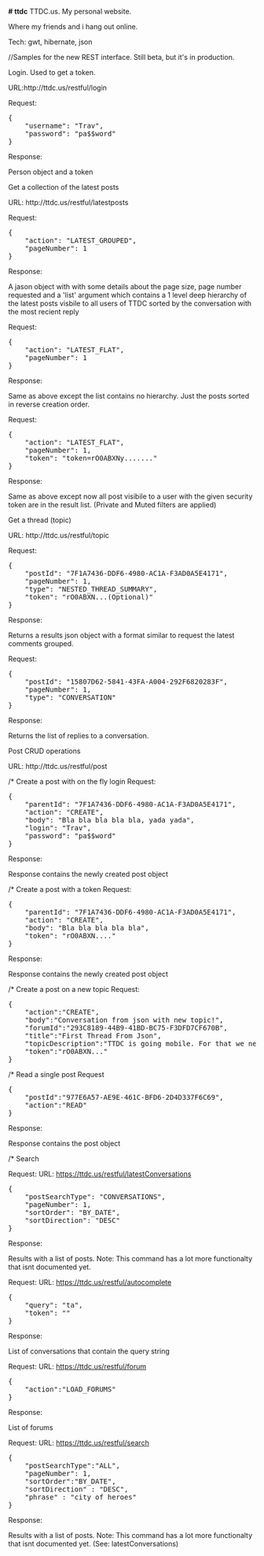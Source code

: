 <b># ttdc</b>
TTDC.us.  My personal website.

Where my friends and i hang out online. 

Tech: gwt, hibernate, json

//Samples for the new REST interface. Still beta, but it's in production.

<p>Login.  Used to get a token.</p>
URL:http://ttdc.us/restful/login

Request:
<pre>
{
	"username": "Trav",
	"password": "pa$$word"
}
</pre>
Response:

<p>Person object and a token</p>

<p>Get a collection of the latest posts</p>
URL: http://ttdc.us/restful/latestposts

Request:
<pre>
{
	"action": "LATEST_GROUPED",
	"pageNumber": 1
}
</pre>
Response:

<p>A jason object with with some details about the page size, page number requested and a 'list' argument which contains a 1 level deep hierarchy of the latest posts visbile to all users of TTDC sorted by the conversation with the most recient reply</p>

Request:
<pre>
{
	"action": "LATEST_FLAT",
	"pageNumber": 1
}
</pre>

Response: 

<p>Same as above except the list contains no hierarchy.  Just the posts sorted in reverse creation order.</p>

Request:
<pre>
{
	"action": "LATEST_FLAT",
	"pageNumber": 1,
	"token": "token=rO0ABXNy......."
}
</pre>

Response: 

<p>Same as above except now all post visibile to a user with the given security token are in the result list. (Private and Muted filters are applied)</p>


<p>Get a thread (topic)</p>
URL: http://ttdc.us/restful/topic

Request:
<pre>
{
	"postId": "7F1A7436-DDF6-4980-AC1A-F3AD0A5E4171",
	"pageNumber": 1,
	"type": "NESTED_THREAD_SUMMARY",
	"token": "rO0ABXN...(Optional)"
}
</pre>
Response:
<p>Returns a results json object with a format similar to request the latest comments grouped.</p>

Request:
<pre>
{
	"postId": "15807D62-5841-43FA-A004-292F6820283F",
	"pageNumber": 1,
	"type": "CONVERSATION"
}
</pre>
Response:
<p>Returns the list of replies to a conversation. </p>

<p>Post CRUD operations</p>
URL: http://ttdc.us/restful/post

/* Create a post with on the fly login
Request:
<pre>{
	"parentId": "7F1A7436-DDF6-4980-AC1A-F3AD0A5E4171",
	"action": "CREATE",
	"body": "Bla bla bla bla bla, yada yada",
	"login": "Trav",
	"password": "pa$$word"
}
</pre>
Response: 
<p>Response contains the newly created post object</p>

/* Create a post with a token
Request:
<pre>
{
	"parentId": "7F1A7436-DDF6-4980-AC1A-F3AD0A5E4171",
	"action": "CREATE",
	"body": "Bla bla bla bla bla",
	"token": "rO0ABXN...."
}
</pre>

Response: 
<p> Response contains the newly created post object</p>


/* Create a post on a new topic
Request: 
<pre>
{	
	"action":"CREATE",
	"body":"Conversation from json with new topic!",
	"forumId":"293C8189-44B9-41BD-BC75-F3DFD7CF670B",
	"title":"First Thread From Json",
	"topicDescription":"TTDC is going mobile. For that we need JSON.  I am the body of the first topic created this way.",
	"token":"rO0ABXN..."
}
</pre>

/* Read a single post
Request
<pre>
{
	"postId":"977E6A57-AE9E-461C-BFD6-2D4D337F6C69",
	"action":"READ"
}
</pre>

Response: 
<p>Response contains the post object</p>

/* Search

Request:
URL: https://ttdc.us/restful/latestConversations

<pre>
{
	"postSearchType": "CONVERSATIONS",
	"pageNumber": 1,
	"sortOrder": "BY_DATE",
	"sortDirection": "DESC"
}
</pre>

Response:
<p>Results with a list of posts. Note: This command has a lot more functionalty that isnt documented yet.</p>

Request: 
URL: https://ttdc.us/restful/autocomplete
<pre>
{
	"query": "ta",
	"token": ""
}
</pre>
Response:
<p>List of conversations that contain the query string</p>

Request:
URL: https://ttdc.us/restful/forum
<pre>
{
	"action":"LOAD_FORUMS"
}
</pre>
Response:
<p>List of forums</p>

Request:
URL: https://ttdc.us/restful/search
<pre>
{ 
	"postSearchType":"ALL",
	"pageNumber": 1,
	"sortOrder":"BY_DATE", 
	"sortDirection" : "DESC", 
	"phrase" : "city of heroes"
}
</pre>
Response:
<p>Results with a list of posts. Note: This command has a lot more functionalty that isnt documented yet.  (See: latestConversations)</p>



